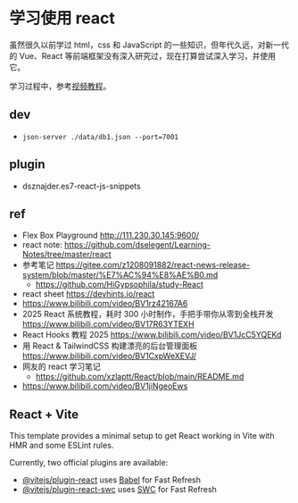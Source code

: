 # 学习使用 react

虽然很久以前学过 html，css 和 JavaScript 的一些知识，但年代久远，对新一代的 Vue、React 等前端框架没有深入研究过，现在打算尝试深入学习，并使用它。

学习过程中，参考[视频教程](https://www.bilibili.com/video/BV1jiNgeoEws)。

## dev

- `json-server ./data/db1.json --port=7001`

## plugin

- dsznajder.es7-react-js-snippets

## ref

- Flex Box Playground http://111.230.30.145:9600/
- react note: https://github.com/dselegent/Learning-Notes/tree/master/react
- 参考笔记 https://gitee.com/z1208091882/react-news-release-system/blob/master/%E7%AC%94%E8%AE%B0.md
  - https://github.com/HiGypsophila/study-React
- react sheet https://devhints.io/react
- https://www.bilibili.com/video/BV1rz42167A6
- 2025 React 系统教程，耗时 300 小时制作，手把手带你从零到全栈开发 https://www.bilibili.com/video/BV17R63YTEXH
- React Hooks 教程 2025 https://www.bilibili.com/video/BV1JcC5YQEKd
- 用 React & TailwindCSS 构建漂亮的后台管理面板 https://www.bilibili.com/video/BV1CxpWeXEVJ/
- 网友的 react 学习笔记
  - https://github.com/xzlaptt/React/blob/main/README.md
- https://www.bilibili.com/video/BV1jiNgeoEws

## React + Vite

This template provides a minimal setup to get React working in Vite with HMR and some ESLint rules.

Currently, two official plugins are available:

- [@vitejs/plugin-react](https://github.com/vitejs/vite-plugin-react/blob/main/packages/plugin-react/README.md) uses [Babel](https://babeljs.io/) for Fast Refresh
- [@vitejs/plugin-react-swc](https://github.com/vitejs/vite-plugin-react-swc) uses [SWC](https://swc.rs/) for Fast Refresh
